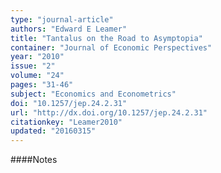 ```yaml
---
type: "journal-article"
authors: "Edward E Leamer"
title: "Tantalus on the Road to Asymptopia"
container: "Journal of Economic Perspectives"
year: "2010"
issue: "2"
volume: "24"
pages: "31-46"
subject: "Economics and Econometrics"
doi: "10.1257/jep.24.2.31"
url: "http://dx.doi.org/10.1257/jep.24.2.31"
citationkey: "Leamer2010"
updated: "20160315"
---
```


####Notes
